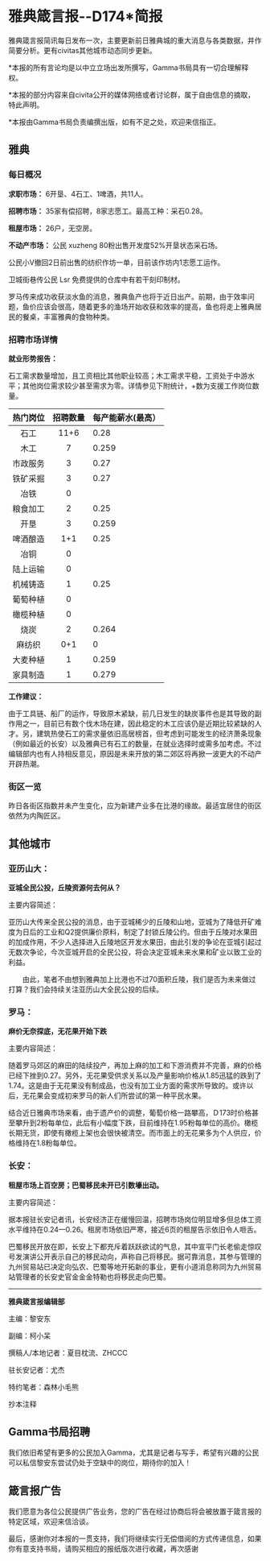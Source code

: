 # 雅典箴言报--D174*简报

雅典箴言报简讯每日发布一次，主要更新前日雅典城的重大消息与各类数据，并作简要分析。更有civitas其他城市动态同步更新。

*本报的所有言论均是以中立立场出发所撰写，Gamma书局具有一切合理解释权。 

*本报的部分内容来自civita公开的媒体网络或者讨论群，属于自由信息的摘取，特此声明。 

*本报由Gamma书局负责编撰出版，如有不足之处，欢迎来信指正。

## **雅典**

### **每日概况**

**求职市场：** 6开垦、4石工、1啤酒，共11人。

**招聘市场：** 35家有偿招聘，8家志愿工。最高工种：采石0.28。 

**租屋市场：** 26户，无空房。 

**不动产市场：** 公民 xuzheng 80粉出售开发度52%开垦状态采石场。

公民小V撤回2日前出售的纺织作坊一单，目前该作坊内1志愿工运作。 

卫城街巷传公民 Lsr 免费提供的仓库中有若干刻印制材。 

罗马传来成功收获淡水鱼的消息，雅典鱼产也将于近日出产。前期，由于效率问题，鱼价应该会很高，随着更多的渔场开始收获和效率的提高，鱼也将走上雅典居民的餐桌，丰富雅典的食物种类。

### **招聘市场详情** 

**就业形势报告：**

石工需求数量增加，且工资相比其他职业较高；木工需求平稳，工资处于中游水平；其他岗位需求较少甚至需求为零。详情参见下附统计，+数为支援工作岗位数量。

热门岗位 | 招聘数量 | 每产能薪水(最高） 
:-------------:|:-------------:|:-------------
石工 | 11+6 | 0.28 
木工 | 7 | 0.259 
市政服务 | 3 | 0.27 
铁矿采掘 | 3 | 0.27 
冶铁 | 0 | 
粮食加工 | 2 | 0.25 
开垦 | 3 | 0.259 
啤酒酿造 | 1+1 | 0.25 
冶铜 | 0 | 
陆上运输 | 0 | 
机械铸造 | 1 | 0.25 
葡萄种植 | 0 | 
橄榄种植 | 0 | 
烧炭 | 2 | 0.264 
麻纺织 | 0+1 | 0 
大麦种植 | 1 | 0.259 
家具制造 | 1 | 0.279

**工作建议：**

由于工具链、船厂的运作，导致原木紧缺，前几日发生的缺炭事件也是其导致的副作用之一，目前已有数个伐木场在建，因此稳定的木工应该仍是近期比较紧缺的人才。另，建筑热使石工的需求量依旧高居榜首，但考虑到可能发生的经济萧条现象（例如最近的长安）以及雅典已有石工的数量，在就业选择时或需多加考虑。不过编辑部内也有人持相反意见，原因是未来开放的第二郊区将再掀一波更大的不动产开辟热潮。

### **街区一览** 

昨日各街区指数并未产生变化，应为新建产业多在比港的缘故。最适宜居住的街区依然为内陶匠区。

## **其他城市**

### **亚历山大：**

**亚城全民公投，丘陵资源何去何从？**

主要内容简述： 

亚历山大传来全民公投的消息，由于亚城稀少的丘陵和山地，亚城为了降低开矿难度为日后的工业和Q2提供廉价原料，制定了封锁丘陵公约。但由于丘陵对水果田的加成作用，不少人选择进入丘陵地区开发水果田，由此引发的争论在亚城引起过无数次争论，今次亚城开启的全民公投，将会决定亚城未来水果和矿业以致工业的利益。 

　　由此，笔者不由想到雅典加上比港也不过70面积丘陵，我们是否为未来做过打算？我们会持续关注亚历山大全民公投的后续。

### **罗马：**

**麻价无奈探底，无花果开始下跌**

主要内容简述： 

随着罗马郊区的麻田的陆续投产，再加上麻的加工和下游消费并不完善，麻的价格已经下挫到0.27。另外，无花果受供求关系以及产量影响价格从1.85迅猛的跌到了1.74。这是由于无花果没有制成品，也没有加工业方面的需求所导致的。或许以后，无花果会变成初来罗马的新人们所尝试的第一种平民水果。 

结合近日雅典市场来看，由于遗产价的调整，葡萄价格一路攀高，Ｄ173时价格甚至攀升到2粉每单位，此后有小幅度下跌，目前维持在1.95粉每单位的高价。橄榄长期无货，即使有橄榄上架也会很快被清空。而市面上的无花果多为个人供应，价格维持在1.8粉每单位。

### **长安：**

**租屋市场上百空房；巴蜀移民未开已引数壕出动。**

主要内容简述： 

据本报驻长安记者讯，长安经济正在缓慢回温，招聘市场岗位明显增多但总体工资水平维持在0.24—0.26。租房市场依旧严寒，接近6页的租屋告示依旧令人咂舌。 

巴蜀移民开放在即，长安上下都充斥着跃跃欲试的气息，其中宣平门长老偷走惊叹号发演讲公开表示自己的移民动向，声称自己将移民。据可靠消息，其参与管理的九州贸易站已决定向弘农、巴蜀等地开拓新的事业，更有小道消息称同为九州贸易站管理者的长安史官金金金特勒也将移民走向巴蜀。

---

**雅典箴言报编辑部**

主编：黎安东 

副编：柯小呆 

撰稿人/本地记者：夏目枕流、ZHCCC 

驻长安记者：尤杰 

特约笔者：森林小毛熊

抄本注释

## Gamma书局招聘 

我们依旧希望有更多的公民加入Gamma，尤其是记者与写手，希望有兴趣的公民可以私信黎安东尝试仍处于空缺中的岗位，期待你的加入！

## 箴言报广告 

我们愿意为各位公民提供广告业务，您的广告在经过协商后将会被放置于箴言报的特定区域，欢迎来信洽谈。

最后，感谢你对本报的一贯支持，我们将继续实行无偿借阅的方式传递信息，如果你有意支持书局，请购买相应的报纸版次进行收藏，再次感谢
